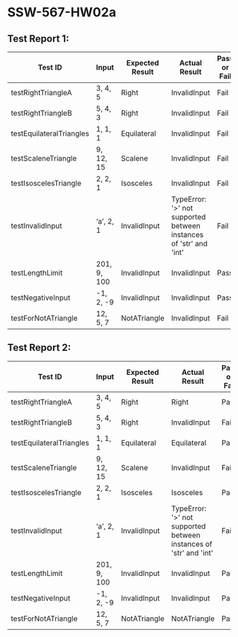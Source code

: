 # SSW-567-HW02a

## Test Report 1:

|Test ID|Input|Expected Result|Actual Result|Pass or Fail|
|---|---|---|---|---|
|testRightTriangleA|3, 4, 5|Right|InvalidInput|Fail|
|testRightTriangleB|5, 4, 3|Right|InvalidInput|Fail|
|testEquilateralTriangles|1, 1, 1|Equilateral|InvalidInput|Fail|
|testScaleneTriangle|9, 12, 15|Scalene|InvalidInput|Fail|
|testIsoscelesTriangle|2, 2, 1|Isosceles|InvalidInput|Fail|
|testInvalidInput|‘a’, 2, 1|InvalidInput|TypeError: '>' not supported between instances of 'str' and 'int'|Fail|
|testLengthLimit|201, 9, 100|InvalidInput|InvalidInput|Pass|
|testNegativeInput|-1, 2, -9|InvalidInput|InvalidInput|Pass|
|testForNotATriangle|12, 5, 7|NotATriangle|InvalidInput|Fail|

## Test Report 2:

|Test ID|Input|Expected Result|Actual Result|Pass or Fail|
|---|---|---|---|---|
|testRightTriangleA|3, 4, 5|Right|Right|Pass|
|testRightTriangleB|5, 4, 3|Right|InvalidInput|Fail|
|testEquilateralTriangles|1, 1, 1|Equilateral|Equilateral|Pass|
|testScaleneTriangle|9, 12, 15|Scalene|InvalidInput|Fail|
|testIsoscelesTriangle|2, 2, 1|Isosceles|Isosceles|Pass|
|testInvalidInput|‘a’, 2, 1|InvalidInput|TypeError: '>' not supported between instances of 'str' and 'int'|Fail|
|testLengthLimit|201, 9, 100|InvalidInput|InvalidInput|Pass|
|testNegativeInput|-1, 2, -9|InvalidInput|InvalidInput|Pass|
|testForNotATriangle|12, 5, 7|NotATriangle|NotATriangle|Pass|


